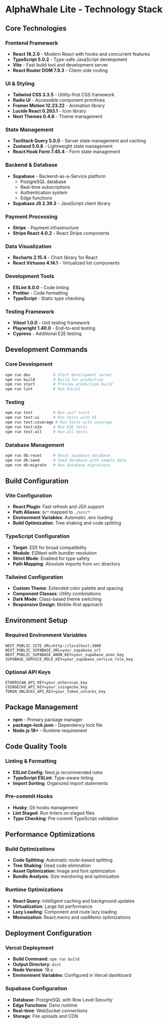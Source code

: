 # AlphaWhale Lite - Technology Stack

## Core Technologies

### Frontend Framework
- **React 18.2.0** - Modern React with hooks and concurrent features
- **TypeScript 5.0.2** - Type-safe JavaScript development
- **Vite** - Fast build tool and development server
- **React Router DOM 7.9.3** - Client-side routing

### UI & Styling
- **Tailwind CSS 3.3.5** - Utility-first CSS framework
- **Radix UI** - Accessible component primitives
- **Framer Motion 12.23.22** - Animation library
- **Lucide React 0.263.1** - Icon library
- **Next Themes 0.4.6** - Theme management

### State Management
- **TanStack Query 5.0.0** - Server state management and caching
- **Zustand 5.0.8** - Lightweight state management
- **React Hook Form 7.45.4** - Form state management

### Backend & Database
- **Supabase** - Backend-as-a-Service platform
  - PostgreSQL database
  - Real-time subscriptions
  - Authentication system
  - Edge functions
- **Supabase JS 2.39.3** - JavaScript client library

### Payment Processing
- **Stripe** - Payment infrastructure
- **Stripe React 4.0.2** - React Stripe components

### Data Visualization
- **Recharts 2.15.4** - Chart library for React
- **React Virtuoso 4.14.1** - Virtualized list components

### Development Tools
- **ESLint 8.0.0** - Code linting
- **Prettier** - Code formatting
- **TypeScript** - Static type checking

### Testing Framework
- **Vitest 1.0.0** - Unit testing framework
- **Playwright 1.40.0** - End-to-end testing
- **Cypress** - Additional E2E testing

## Development Commands

### Core Development
```bash
npm run dev          # Start development server
npm run build        # Build for production
npm run start        # Preview production build
npm run lint         # Run ESLint
```

### Testing
```bash
npm run test         # Run unit tests
npm run test:ui      # Run tests with UI
npm run test:coverage # Run tests with coverage
npm run test:e2e     # Run E2E tests
npm run test:all     # Run all tests
```

### Database Management
```bash
npm run db:reset     # Reset Supabase database
npm run db:seed      # Seed database with sample data
npm run db:migrate   # Run database migrations
```

## Build Configuration

### Vite Configuration
- **React Plugin**: Fast refresh and JSX support
- **Path Aliases**: `@/*` mapped to `./src/*`
- **Environment Variables**: Automatic .env loading
- **Build Optimization**: Tree shaking and code splitting

### TypeScript Configuration
- **Target**: ES5 for broad compatibility
- **Module**: ESNext with bundler resolution
- **Strict Mode**: Enabled for type safety
- **Path Mapping**: Absolute imports from src directory

### Tailwind Configuration
- **Custom Theme**: Extended color palette and spacing
- **Component Classes**: Utility combinations
- **Dark Mode**: Class-based theme switching
- **Responsive Design**: Mobile-first approach

## Environment Setup

### Required Environment Variables
```env
NEXT_PUBLIC_SITE_URL=http://localhost:3000
NEXT_PUBLIC_SUPABASE_URL=your_supabase_url
NEXT_PUBLIC_SUPABASE_ANON_KEY=your_supabase_anon_key
SUPABASE_SERVICE_ROLE_KEY=your_supabase_service_role_key
```

### Optional API Keys
```env
ETHERSCAN_API_KEY=your_etherscan_key
COINGECKO_API_KEY=your_coingecko_key
TOKEN_UNLOCKS_API_KEY=your_token_unlocks_key
```

## Package Management
- **npm** - Primary package manager
- **package-lock.json** - Dependency lock file
- **Node.js 18+** - Runtime requirement

## Code Quality Tools

### Linting & Formatting
- **ESLint Config**: Next.js recommended rules
- **TypeScript ESLint**: Type-aware linting
- **Import Sorting**: Organized import statements

### Pre-commit Hooks
- **Husky**: Git hooks management
- **Lint Staged**: Run linters on staged files
- **Type Checking**: Pre-commit TypeScript validation

## Performance Optimizations

### Build Optimizations
- **Code Splitting**: Automatic route-based splitting
- **Tree Shaking**: Dead code elimination
- **Asset Optimization**: Image and font optimization
- **Bundle Analysis**: Size monitoring and optimization

### Runtime Optimizations
- **React Query**: Intelligent caching and background updates
- **Virtualization**: Large list performance
- **Lazy Loading**: Component and route lazy loading
- **Memoization**: React.memo and useMemo optimizations

## Deployment Configuration

### Vercel Deployment
- **Build Command**: `npm run build`
- **Output Directory**: `dist`
- **Node Version**: 18.x
- **Environment Variables**: Configured in Vercel dashboard

### Supabase Configuration
- **Database**: PostgreSQL with Row Level Security
- **Edge Functions**: Deno runtime
- **Real-time**: WebSocket connections
- **Storage**: File uploads and CDN